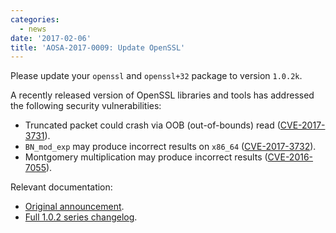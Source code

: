 ```yaml
---
categories:
  - news
date: '2017-02-06'
title: 'AOSA-2017-0009: Update OpenSSL'
---
```



Please update your `openssl` and `openssl+32` package to version `1.0.2k`.

A recently released version of OpenSSL libraries and tools has addressed the following security vulnerabilities:

- Truncated packet could crash via OOB (out-of-bounds) read ([CVE-2017-3731](https://cve.mitre.org/cgi-bin/cvename.cgi?name=CVE-2017-3731)).
- `BN_mod_exp` may produce incorrect results on `x86_64` ([CVE-2017-3732](https://cve.mitre.org/cgi-bin/cvename.cgi?name=CVE-2017-3732)).
- Montgomery multiplication may produce incorrect results ([CVE-2016-7055](https://cve.mitre.org/cgi-bin/cvename.cgi?name=CVE-2016-7055)).

Relevant documentation:

- [Original announcement](https://www.openssl.org/news/openssl-1.0.2-notes.html).
- [Full 1.0.2 series changelog](https://www.openssl.org/news/cl102.txt).